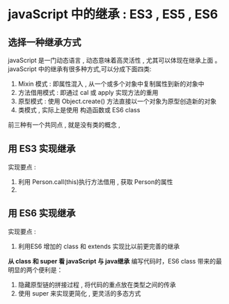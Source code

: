 # javaScript 中的继承 : ES3 , ES5 , ES6

## 选择一种继承方式
javaScript 是一门动态语言 , 动态意味着高灵活性 , 尤其可以体现在继承上面 。 javaScript 中的继承有很多种方式,可以分成下面四类:
1. Mixin 模式 : 即属性混入 , 从一个或多个对象中复制属性到新的对象中
2. 方法借用模式 : 即通过 cal 或 apply 实现方法的重用
3. 原型模式 : 使用 Object.create() 方法直接以一个对象为原型创造新的对象
4. 类模式 , 实际上是使用 构造函数或 ES6 class

前三种有一个共同点 , 就是没有类的概念 , 


## 用 ES3 实现继承
 实现要点 :
 1. 利用 Person.call(this)执行方法借用 , 获取 Person的属性
 2. 

## 用 ES6 实现继承
实现要点 :
1. 利用ES6 增加的 class 和 extends 实现比以前更完善的继承


**从 class 和 super 看 javaScript 与 java继承**
编写代码时，ES6 class 带来的最明显的两个便利是：
1. 隐藏原型链的拼接过程 , 将代码的重点放在类型之间的传承
2. 使用 super 来实现更简化 , 更灵活的多态方式